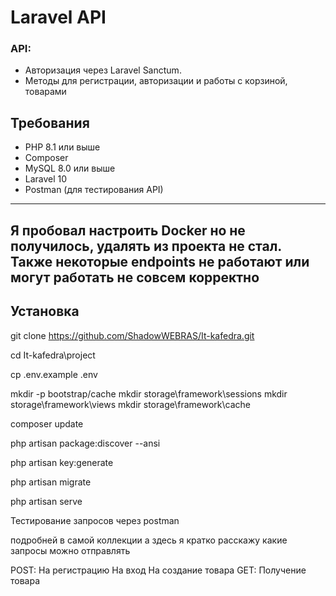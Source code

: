 # Laravel API

### API:
- Авторизация через Laravel Sanctum.
- Методы для регистрации, авторизации и работы с корзиной, товарами 

## Требования

- PHP 8.1 или выше
- Composer
- MySQL 8.0 или выше
- Laravel 10
- Postman (для тестирования API)

---
Я пробовал настроить Docker но не получилось, удалять из проекта не стал. Также некоторые endpoints не работают или могут работать не совсем корректно
---

## Установка

git clone https://github.com/ShadowWEBRAS/It-kafedra.git 

cd It-kafedra\project

cp .env.example .env

mkdir -p bootstrap/cache
mkdir storage\framework\sessions
mkdir storage\framework\views
mkdir storage\framework\cache

composer update

php artisan package:discover --ansi

php artisan key:generate

php artisan migrate

php artisan serve

Тестирование запросов через postman

подробней в самой коллекции а здесь я кратко расскажу какие запросы можно отправлять

POST:
На регистрацию
На вход
На создание товара
GET:
Получение товара


